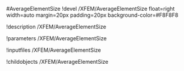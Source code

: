 <!-- MOOSE Object Documentation Stub: Remove this when content is added. -->
#AverageElementSize
!devel /XFEM/AverageElementSize float=right width=auto margin=20px padding=20px background-color=#F8F8F8

!description /XFEM/AverageElementSize

!parameters /XFEM/AverageElementSize

!inputfiles /XFEM/AverageElementSize

!childobjects /XFEM/AverageElementSize
